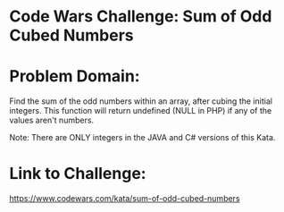# Code Wars Challenge: Sum of Odd Cubed Numbers

# Problem Domain:

Find the sum of the odd numbers within an array, after cubing the initial integers. This function will return undefined (NULL in PHP) if any of the values aren't numbers.

Note: There are ONLY integers in the JAVA and C# versions of this Kata.

# Link to Challenge:

https://www.codewars.com/kata/sum-of-odd-cubed-numbers
